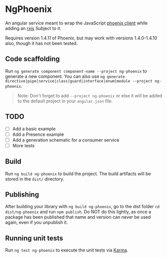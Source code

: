 # NgPhoenix

An angular service meant to wrap the JavaScript [phoenix client](https://github.com/phoenixframework/phoenix/blob/master/assets/js/phoenix.js) while adding an [rxjs](https://github.com/ReactiveX/rxjs) Subject to it.

Requires version 1.4.11 of Phoenix, but may work with versions 1.4.0-1.4.10 also, though it has not been tested.

## Code scaffolding

Run `ng generate component component-name --project ng-phoenix` to generate a new component. You can also use `ng generate directive|pipe|service|class|guard|interface|enum|module --project ng-phoenix`.
> Note: Don't forget to add `--project ng-phoenix` or else it will be added to the default project in your `angular.json` file. 

## TODO

- [ ] Add a basic example
- [ ] Add a Presence example
- [ ] Add a generation schematic for a consumer service
- [ ] More tests

## Build

Run `ng build ng-phoenix` to build the project. The build artifacts will be stored in the `dist/` directory.

## Publishing

After building your library with `ng build ng-phoenix`, go to the dist folder `cd dist/ng-phoenix` and run `npm publish`. Do NOT do this lightly, as once a package has been published that name and version can never be used again, even if you unpublish it.

## Running unit tests

Run `ng test ng-phoenix` to execute the unit tests via [Karma](https://karma-runner.github.io).

